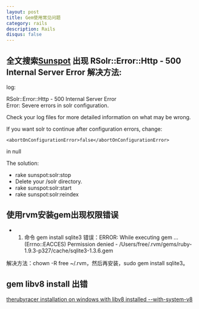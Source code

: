 ```yaml
---
layout: post
title: Gem使用常见问题
category: rails
description: Rails
disqus: false
---
```



## 全文搜索[Sunspot](https://github.com/sunspot/sunspot) 出现 RSolr::Error::Http - 500 Internal Server Error 解决方法:

log:   

RSolr::Error::Http - 500 Internal Server Error   
Error: Severe errors in solr configuration.   

Check your log files for more detailed information on what may be wrong.   

If you want solr to continue after configuration errors, change:    

 `<abortOnConfigurationError>false</abortOnConfigurationError>`  

in null   


The solution:   

*   rake sunspot:solr:stop  
*   Delete your /solr directory.
*   rake sunspot:solr:start
*   rake sunspot:solr:reindex


## 使用rvm安装gem出现权限错误 

* 1. 命令 gem install sqlite3
错误：ERROR:  While executing gem ... (Errno::EACCES)
    Permission denied - /Users/free/.rvm/gems/ruby-1.9.3-p327/cache/sqlite3-1.3.6.gem

解决方法：chown -R free ~/.rvm，然后再安装，sudo gem install sqlite3。


## gem libv8 install 出错

[therubyracer installation on windows with libv8 installed --with-system-v8](http://stackoverflow.com/questions/19126019/therubyracer-installation-on-windows-with-libv8-installed-with-system-v8)
